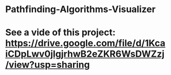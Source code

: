 # Pathfinding-Algorithms-Visualizer
# See a vide of this project: https://drive.google.com/file/d/1KcaiCDpLwv0jIgjrhwB2eZKR6WsDWZzj/view?usp=sharing
